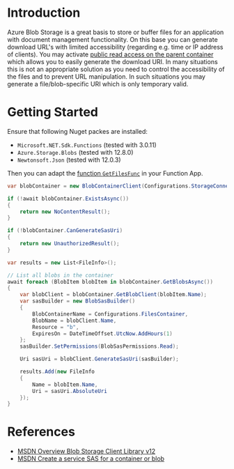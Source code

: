 # Introduction
Azure Blob Storage is a great basis to store or buffer files for an application with document management functionality. On this base you can generate download URL's with limited accessibility (regarding e.g. time or IP address of clients).
You may activate [public read access on the parent container](https://docs.microsoft.com/en-us/azure/storage/blobs/anonymous-read-access-configure?tabs=portal) which allows you to easily generate the download URI. In many situations this is not an appropriate solution as you need to control the accessibility of the files and to prevent URL manipulation. In such situations you may generate a file/blob-specific URI which is only temporary valid.

# Getting Started
Ensure that following Nuget packes are installed:
* `Microsoft.NET.Sdk.Functions` (tested with 3.0.11)
* `Azure.Storage.Blobs` (tested with 12.8.0)
* `Newtonsoft.Json` (tested with 12.0.3)

Then you can adapt the [function `GetFilesFunc`](./FunctionApp/Functions/GetFilesFunc.cs) in your Function App.

```csharp
var blobContainer = new BlobContainerClient(Configurations.StorageConnectionString, Configurations.FilesContainer);

if (!await blobContainer.ExistsAsync())
{
    return new NoContentResult();
}

if (!blobContainer.CanGenerateSasUri)
{
    return new UnauthorizedResult();
}

var results = new List<FileInfo>();

// List all blobs in the container
await foreach (BlobItem blobItem in blobContainer.GetBlobsAsync())
{
    var blobClient = blobContainer.GetBlobClient(blobItem.Name);
    var sasBuilder = new BlobSasBuilder()
    {
        BlobContainerName = Configurations.FilesContainer,
        BlobName = blobClient.Name,
        Resource = "b",
        ExpiresOn = DateTimeOffset.UtcNow.AddHours(1)
    };
    sasBuilder.SetPermissions(BlobSasPermissions.Read);

    Uri sasUri = blobClient.GenerateSasUri(sasBuilder);

    results.Add(new FileInfo
    {
        Name = blobItem.Name,
        Uri = sasUri.AbsoluteUri
    });
}
```

# References
* [MSDN Overview Blob Storage Client Library v12](https://docs.microsoft.com/en-us/azure/storage/blobs/storage-quickstart-blobs-dotnet)
* [MSDN Create a service SAS for a container or blob](https://docs.microsoft.com/en-us/azure/storage/blobs/sas-service-create?tabs=dotnet#create-a-service-sas-for-a-blob)

